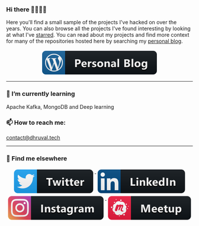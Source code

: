 ### Hi there 🎉🎈🎉🎈

Here you'll find a small sample of the projects I've hacked on over the years. You can also browse all the projects I've found interesting by looking at what I've [starred](https://github.com/Dhruval10?tab=stars). You can read about my projects and find more context for many of the repositories hosted here by searching my [personal blog](http://dhruval.me/). 

<!-- [![HitCount](http://hits.dwyl.com/dhruval10/dhruval10.svg)](http://hits.dwyl.com/dhruval10/dhruval10) -->

<p align="center">
  <a href="https://dhruval.co/">
    <img src="https://github.com/Dhruval10/Dhruval10/blob/master/Resources/personalBlog.svg" alt="Personal" style="vertical-align:top; margin:4px">
  </a>  
</p>

---
### 🌱 I’m currently learning
 
Apache Kafka, MongoDB and Deep learning

### 📫 How to reach me:

contact@dhruval.tech

---
<!--
<p>
  <img align="right" src="https://github-readme-stats.vercel.app/api/?username=Dhruval10&show_icons=true&title_color=fffffff&icon_color=000000&text_color=000000&hide_border=true" alt="github stats"/ width="420">
</p>

-->

### 📢 Find me elsewhere
<p align="center">
  <a href="https://twitter.com/shahdhruval10">
    <img src="https://github.com/Dhruval10/Dhruval10/blob/master/Resources/twitter.svg" alt="Twitter" style="vertical-align:top; margin:4px">
  </a>  

  <a href="https://www.linkedin.com/in/dhruval10/">
    <img src="https://github.com/Dhruval10/Dhruval10/blob/master/Resources/linkedIn.svg" alt="LinkedIn" style="vertical-align:top; margin:4px">
  </a>

  <a href="https://www.instagram.com/dhruvals10/">
    <img src="https://github.com/Dhruval10/Dhruval10/blob/master/Resources/instagram.svg" alt="Instagram" style="vertical-align:top; margin:4px">
<!--  
  </a>
  <a href="mailto:shahdhruval10@gmail.com">
    <img src="https://github.com/Dhruval10/Dhruval10/blob/master/Resources/gmail.svg" alt="Gmail" style="margin:4px">
 </a>
  <a href="https://www.youtube.com/channel/UC0usPlYbwwXBPejtcFZVUvQ/playlists">
    <img src="https://github.com/Dhruval10/Dhruval10/blob/master/Resources/youTube.svg" alt="Youtube" style="vertical-align:top; margin:4px">
  </a>
-->
  <a href="https://www.meetup.com/members/232835392/">
    <img src="https://github.com/Dhruval10/Dhruval10/blob/master/Resources/meetup.svg" alt="Meetup" style="vertical-align:top; margin:4px">
  </a> 
</p>

<!--

<hr>

### 🚧 I build with...

<p>
  <a href="">
    <img src="https://raw.githubusercontent.com/Dhruval10/Dhruval10//Resources/" alt="" style="vertical-align:top; margin:4px">
  </a>

 <a href="">
    <img src="https://raw.githubusercontent.com/Dhruval10/Dhruval10//Resources/.svg" alt="" style="vertical-align:top; margin:4px">
  </a>

  <a href="">
    <img src="https://raw.githubusercontent.com/Dhruval10/Dhruval10//Resources/.svg" alt="" style="vertical-align:top; margin:4px">
  </a>

  <a href="">
    <img src="https://raw.githubusercontent.com/Dhruval10/Dhruval10//Resources/.svg" alt="" style="vertical-align:top; margin:4px">
  </a>

  <a href="">
    <img src="https://raw.githubusercontent.com/Dhruval10/Dhruval10//Resources/.svg" alt="" style="vertical-align:top; margin:4px">
  </a>

  <a href="">
    <img src="https://raw.githubusercontent.com/Dhruval10/Dhruval10//Resources/.svg" alt="" style="vertical-align:top; margin:4px">
  </a>

  <a href="">
      <img src="https://raw.githubusercontent.com/Dhruval10/Dhruval10//Resources/.svg" alt="" style="vertical-align:top; margin:4px">
  </a>  
-->

</p>

<!--
**Dhruval10/Dhruval10** is a ✨ _special_ ✨ repository because its `README.md` (this file) appears on your GitHub profile.

Here are some ideas to get you started:

- 🔭 I’m currently working on ...
- 🌱 I’m currently learning ...
- 👯 I’m looking to collaborate on ...
- 🤔 I’m looking for help with ...
- 💬 Ask me about ...
- 📫 How to reach me: ...
- 😄 Pronouns: ...
- ⚡ Fun fact: ...
-->
